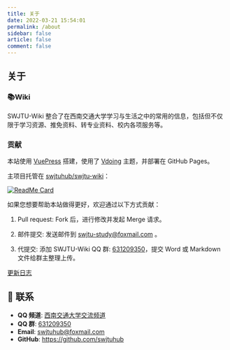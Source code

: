 ```yaml
---
title: 关于
date: 2022-03-21 15:54:01
permalink: /about
sidebar: false
article: false
comment: false
---
```


<!-- markdownlint-disable MD025 MD033 MD041 -->

## 关于

### 📚Wiki

SWJTU-Wiki 整合了在西南交通大学学习与生活之中的常用的信息，包括但不仅限于学习资源、推免资料、转专业资料、校内各项服务等。

### 贡献

本站使用 [VuePress](https://vuepress.vuejs.org/zh/) 搭建，使用了 [Vdoing](https://github.com/xugaoyi/vuepress-theme-vdoing) 主题，并部署在 GitHub Pages。

主项目托管在 [swjtuhub/swjtu-wiki](https://github.com/swjtuhub/swjtu-wiki)：

[<img src="https://github-readme-stats.vercel.app/api/pin/?username=swjtuhub&amp;repo=swjtu-wiki" alt="ReadMe Card" class="no-zoom">](https://github.com/swjtuhub/swjtu-wiki)

如果您想要帮助本站做得更好，欢迎通过以下方式贡献：

1. Pull request: Fork 后，进行修改并发起 Merge 请求。

2. 邮件提交: 发送邮件到 [swjtu-study@foxmail.com](mailto:swjtu-study@foxmail.com) 。

3. 代提交: 添加 SWJTU-Wiki QQ 群: [631209350](https://jq.qq.com/?_wv=1027&k=Yc7T7Q8B)，提交 Word 或 Markdown 文件给群主整理上传。

[更新日志](https://github.com/swjtuhub/swjtu-wiki/commits/master)

## :email: 联系

- **QQ 频道**: [西南交通大学交流频道](https://qun.qq.com/qqweb/qunpro/share?_wv=3&_wwv=128&inviteCode=2bohrm&from=246610&biz=ka)
- **QQ 群**: [631209350](https://jq.qq.com/?_wv=1027&k=Yc7T7Q8B)
- **Email**: <a href="mailto:swjtuhub@foxmail.com">swjtuhub@foxmail.com</a>
- **GitHub**: <https://github.com/swjtuhub>
